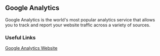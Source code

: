 ## Google Analytics

Google Analytics is the world's most popular analytics service that allows you to track and report your website traffic across a variety of sources.

### Useful Links

[Google Analytics Website][]

[//]: # "These are reference links used in the body of this note and get stripped out when the markdown processor does its job. There is no need to format nicely because it shouldn't be seen. Thanks SO - http://stackoverflow.com/questions/4823468/store-comments-in-markdown-syntax"
[google analytics website]: https://analytics.google.com/analytics/web/
